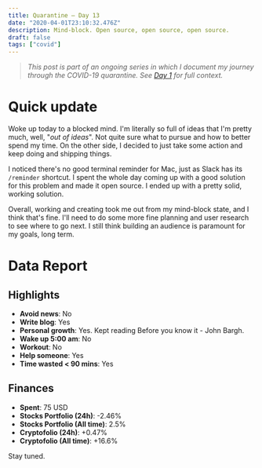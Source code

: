 ```yaml
---
title: Quarantine — Day 13
date: "2020-04-01T23:10:32.476Z"
description: Mind-block. Open source, open source, open source.
draft: false
tags: ["covid"]
---
```


> *This post is part of an ongoing series in which I document my journey through the COVID-19 quarantine. See [Day 1](/quarantine-day-1) for full context.*

<div class="divider"></div>

# Quick update

Woke up today to a blocked mind. I'm literally so full of ideas that I'm pretty much, well, "*out of ideas*". Not quite sure what to pursue and how to better spend my time. On the other side, I decided to just take some action and keep doing and shipping things.

I noticed there's no good terminal reminder for Mac, just as Slack has its `/reminder` shortcut. I spent the whole day coming up with a good solution for this problem and made it open source. I ended up with a pretty solid, working solution.

Overall, working and creating took me out from my mind-block state, and I think that's fine. I'll need to do some more fine planning and user research to see where to go next. I still think building an audience is paramount for my goals, long term.

<div class="divider"></div>

# Data Report

## Highlights

* **Avoid news**: No
* **Write blog**: Yes
* **Personal growth**: Yes. Kept reading Before you know it - John Bargh.
* **Wake up 5:00 am**: No
* **Workout**: No
* **Help someone**: Yes
* **Time wasted < 90 mins**: Yes

## Finances

* **Spent**: 75 USD
* **Stocks Portfolio (24h)**: -2.46%
* **Stocks Portfolio (All time)**: 2.5%
* **Cryptofolio (24h)**: +0.47%
* **Cryptofolio (All time)**: +16.6%

<div class="divider"></div>

Stay tuned.
